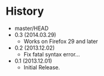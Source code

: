 # History

 - master/HEAD
 - 0.3 (2014.03.29)
   * Works on Firefox 29 and later
 - 0.2 (2013.12.02)
   * Fix fatal syntax error...
 - 0.1 (2013.12.01)
   * Initial Release.
